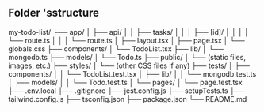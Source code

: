 ## Folder 'sstructure

my-todo-list/
├── app/
│   ├── api/
│   │   ├── tasks/
│   │   │   ├── [id]/
│   │   │   │   └── route.ts
│   │   │   └── route.ts
│   ├── layout.tsx
│   ├── page.tsx
│   └── globals.css
├── components/
│   └── TodoList.tsx
├── lib/
│   └── mongodb.ts
├── models/
│   └── Todo.ts
├── public/
│   └── (static files, images, etc.)
├── styles/
│   └── (other CSS files if any)
├── tests/
│   ├── components/
│   │   └── TodoList.test.tsx
│   ├── lib/
│   │   └── mongodb.test.ts
│   ├── models/
│   │   └── Todo.test.ts
│   └── pages/
│       └── page.test.tsx
├── .env.local
├── .gitignore
├── jest.config.js
├── setupTests.ts
├── tailwind.config.js
├── tsconfig.json
├── package.json
└── README.md



